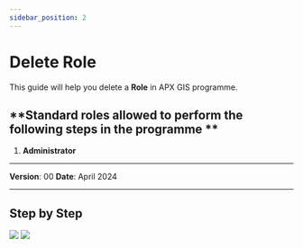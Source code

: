 ```yaml
---
sidebar_position: 2
---
```


# Delete Role

This guide will help you delete a **Role** in APX GIS programme.

## **Standard roles allowed to perform the following steps in the programme **

1.	**Administrator**

------------

**Version**: 00
**Date**: April 2024

------------
## **Step by Step**

![](/img/1.Roles/roles-delete01.png)
![](/img/1.Roles/roles-delete02.png)